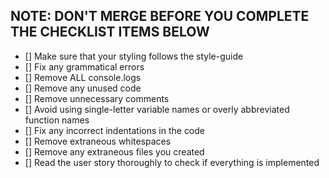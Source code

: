 ## NOTE: DON'T MERGE BEFORE YOU COMPLETE THE CHECKLIST ITEMS BELOW

- [] Make sure that your styling follows the style-guide
- [] Fix any grammatical errors
- [] Remove ALL console.logs
- [] Remove any unused code
- [] Remove unnecessary comments
- [] Avoid using single-letter variable names or overly abbreviated function names
- [] Fix any incorrect indentations in the code
- [] Remove extraneous whitespaces
- [] Remove any extraneous files you created
- [] Read the user story thoroughly to check if everything is implemented

